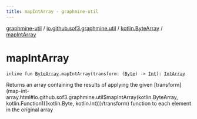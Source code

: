 ```yaml
---
title: mapIntArray - graphmine-util
---
```


[graphmine-util](../../index.html) / [io.github.sof3.graphmine.util](../index.html) / [kotlin.ByteArray](index.html) / [mapIntArray](./map-int-array.html)

# mapIntArray

`inline fun `[`ByteArray`](https://kotlinlang.org/api/latest/jvm/stdlib/kotlin/-byte-array/index.html)`.mapIntArray(transform: (`[`Byte`](https://kotlinlang.org/api/latest/jvm/stdlib/kotlin/-byte/index.html)`) -> `[`Int`](https://kotlinlang.org/api/latest/jvm/stdlib/kotlin/-int/index.html)`): `[`IntArray`](https://kotlinlang.org/api/latest/jvm/stdlib/kotlin/-int-array/index.html)

Returns an array containing the results of applying the given [transform](map-int-array.html#io.github.sof3.graphmine.util$mapIntArray(kotlin.ByteArray, kotlin.Function1((kotlin.Byte, kotlin.Int)))/transform) function to each element in the
original array

